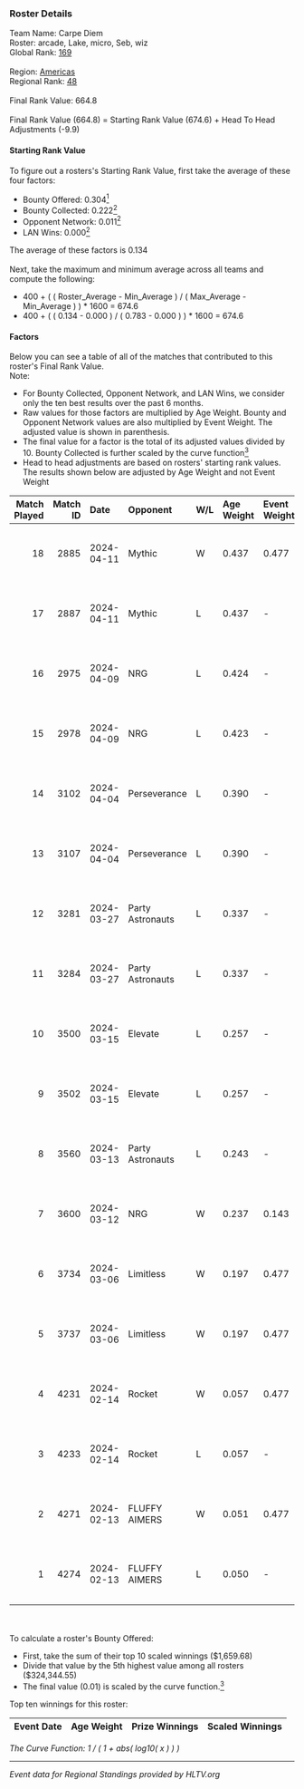 ### Roster Details<br />
Team Name: Carpe Diem<br />
Roster: arcade, Lake, micro, Seb, wiz<br />
Global Rank: [169](../standings_global.md)<br />
<br />
Region: [Americas]( ../standings_americas.md)<br />
Regional Rank: [48]( ../standings_americas.md)<br />
<br />
Final Rank Value:  664.8<br />
<br />
Final Rank Value (664.8) = Starting Rank Value (674.6) + Head To Head Adjustments (-9.9)<br />

#### Starting Rank Value<br />
To figure out a rosters's Starting Rank Value, first take the average of these four factors:<br />
- Bounty Offered: 0.304[<sup>1</sup>](#table2)
- Bounty Collected: 0.222[<sup>2</sup>](#table1)
- Opponent Network: 0.011[<sup>2</sup>](#table1)
- LAN Wins: 0.000[<sup>2</sup>](#table1)

The average of these factors is 0.134<br />
<br />
Next, take the maximum and minimum average across all teams and compute the following:<br />
- 400 + ( ( Roster_Average - Min_Average ) / ( Max_Average - Min_Average ) ) * 1600 = 674.6
- 400 + ( ( 0.134 - 0.000 ) / ( 0.783 - 0.000 ) ) * 1600 = 674.6


#### Factors<br />
Below you can see a table of all of the matches that contributed to this roster's Final Rank Value.<br />
Note:<br />

- For Bounty Collected, Opponent Network, and LAN Wins, we consider only the ten best results over the past 6 months.
- Raw values for those factors are multiplied by Age Weight. Bounty and Opponent Network values are also multiplied by Event Weight. The adjusted value is shown in parenthesis.
- The final value for a factor is the total of its adjusted values divided by 10. Bounty Collected is further scaled by the curve function[<sup>3</sup>](#curveFunction)
- Head to head adjustments are based on rosters' starting rank values. The results shown below are adjusted by Age Weight and not Event Weight
<span id="table1"></span><br />


| Match Played | Match ID | Date       | Opponent         | W/L | Age Weight | Event Weight | Bounty Collected | Opponent Network | LAN Wins  | H2H Adj. | Roster                        |
| -: | -: | :- | :- | :- | :- | :- | :- | :- | :- | -: | :- |
|           18 |     2885 | 2024-04-11 | Mythic           | W   | 0.437      | 0.477        | 0.010 (0.002)    | 0.299 (0.062)    | 0 (0.000) |     9.11 | arcade, Lake, micro, Seb, wiz |
|           17 |     2887 | 2024-04-11 | Mythic           | L   | 0.437      | -            | -                | -                | -         |    -4.71 | arcade, Lake, micro, Seb, wiz |
|           16 |     2975 | 2024-04-09 | NRG              | L   | 0.424      | -            | -                | -                | -         |    -3.35 | arcade, Lake, micro, Seb, wiz |
|           15 |     2978 | 2024-04-09 | NRG              | L   | 0.423      | -            | -                | -                | -         |    -3.45 | arcade, Lake, micro, Seb, wiz |
|           14 |     3102 | 2024-04-04 | Perseverance     | L   | 0.390      | -            | -                | -                | -         |    -4.98 | arcade, Lake, micro, Seb, wiz |
|           13 |     3107 | 2024-04-04 | Perseverance     | L   | 0.390      | -            | -                | -                | -         |    -5.14 | arcade, Lake, micro, Seb, wiz |
|           12 |     3281 | 2024-03-27 | Party Astronauts | L   | 0.337      | -            | -                | -                | -         |    -2.04 | arcade, Lake, micro, Seb, wiz |
|           11 |     3284 | 2024-03-27 | Party Astronauts | L   | 0.337      | -            | -                | -                | -         |    -2.08 | arcade, Lake, micro, Seb, wiz |
|           10 |     3500 | 2024-03-15 | Elevate          | L   | 0.257      | -            | -                | -                | -         |    -1.22 | arcade, Lake, micro, Seb, wiz |
|            9 |     3502 | 2024-03-15 | Elevate          | L   | 0.257      | -            | -                | -                | -         |    -1.23 | arcade, Lake, micro, Seb, wiz |
|            8 |     3560 | 2024-03-13 | Party Astronauts | L   | 0.243      | -            | -                | -                | -         |    -1.53 | arcade, Lake, micro, Seb, wiz |
|            7 |     3600 | 2024-03-12 | NRG              | W   | 0.237      | 0.143        | 0.020 (0.001)    | 0.521 (0.018)    | 0 (0.000) |     5.39 | arcade, Lake, micro, Seb, wiz |
|            6 |     3734 | 2024-03-06 | Limitless        | W   | 0.197      | 0.477        | 0.001 (0.000)    | 0.167 (0.016)    | 0 (0.000) |     2.91 | arcade, Lake, micro, Seb, wiz |
|            5 |     3737 | 2024-03-06 | Limitless        | W   | 0.197      | 0.477        | 0.001 (0.000)    | 0.167 (0.016)    | 0 (0.000) |     2.95 | arcade, Lake, micro, Seb, wiz |
|            4 |     4231 | 2024-02-14 | Rocket           | W   | 0.057      | 0.477        | 0.000 (0.000)    | 0.008 (0.000)    | 0 (0.000) |     0.47 | arcade, Lake, micro, Seb, wiz |
|            3 |     4233 | 2024-02-14 | Rocket           | L   | 0.057      | -            | -                | -                | -         |    -1.33 | arcade, Lake, micro, Seb, wiz |
|            2 |     4271 | 2024-02-13 | FLUFFY AIMERS    | W   | 0.051      | 0.477        | 0.010 (0.000)    | 0.101 (0.002)    | 0 (0.000) |     0.99 | arcade, Lake, micro, Seb, wiz |
|            1 |     4274 | 2024-02-13 | FLUFFY AIMERS    | L   | 0.050      | -            | -                | -                | -         |    -0.61 | arcade, Lake, micro, Seb, wiz |

<br />
<span id="table2"></span><br />
To calculate a roster's Bounty Offered:<br />

- First, take the sum of their top 10 scaled winnings ($1,659.68)
- Divide that value by the 5th highest value among all rosters ($324,344.55)
- The final value (0.01) is scaled by the curve function.[<sup>3</sup>](#curveFunction)

Top ten winnings for this roster:<br />

| Event Date | Age Weight | Prize Winnings | Scaled Winnings |
| :- | -: | :- | :- |


<span id="curveFunction"></span>_The Curve Function: 1 / ( 1 + abs( log10( x ) ) )_<br />

---
_Event data for Regional Standings provided by HLTV.org_<br />
